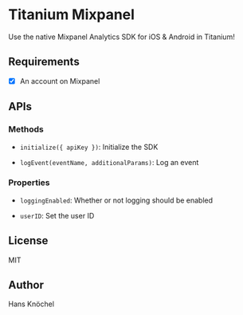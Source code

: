 # Titanium Mixpanel

Use the native Mixpanel Analytics SDK for iOS & Android in Titanium!

## Requirements

- [x] An account on Mixpanel

## APIs

### Methods

- `initialize({ apiKey })`: Initialize the SDK

- `logEvent(eventName, additionalParams)`: Log an event

### Properties

- `loggingEnabled`: Whether or not logging should be enabled

- `userID`: Set the user ID

## License

MIT

## Author

Hans Knöchel
